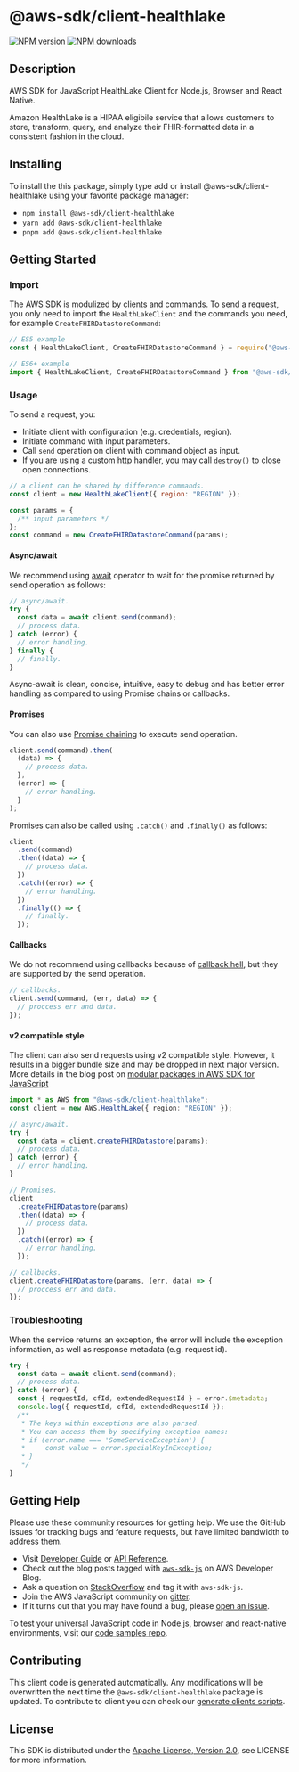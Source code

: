 # @aws-sdk/client-healthlake

[![NPM version](https://img.shields.io/npm/v/@aws-sdk/client-healthlake/latest.svg)](https://www.npmjs.com/package/@aws-sdk/client-healthlake)
[![NPM downloads](https://img.shields.io/npm/dm/@aws-sdk/client-healthlake.svg)](https://www.npmjs.com/package/@aws-sdk/client-healthlake)

## Description

AWS SDK for JavaScript HealthLake Client for Node.js, Browser and React Native.

<p>Amazon HealthLake is a HIPAA eligibile service that allows customers to store,
transform, query, and analyze their FHIR-formatted data in a consistent fashion in the cloud.</p>

## Installing

To install the this package, simply type add or install @aws-sdk/client-healthlake
using your favorite package manager:

- `npm install @aws-sdk/client-healthlake`
- `yarn add @aws-sdk/client-healthlake`
- `pnpm add @aws-sdk/client-healthlake`

## Getting Started

### Import

The AWS SDK is modulized by clients and commands.
To send a request, you only need to import the `HealthLakeClient` and
the commands you need, for example `CreateFHIRDatastoreCommand`:

```js
// ES5 example
const { HealthLakeClient, CreateFHIRDatastoreCommand } = require("@aws-sdk/client-healthlake");
```

```ts
// ES6+ example
import { HealthLakeClient, CreateFHIRDatastoreCommand } from "@aws-sdk/client-healthlake";
```

### Usage

To send a request, you:

- Initiate client with configuration (e.g. credentials, region).
- Initiate command with input parameters.
- Call `send` operation on client with command object as input.
- If you are using a custom http handler, you may call `destroy()` to close open connections.

```js
// a client can be shared by difference commands.
const client = new HealthLakeClient({ region: "REGION" });

const params = {
  /** input parameters */
};
const command = new CreateFHIRDatastoreCommand(params);
```

#### Async/await

We recommend using [await](https://developer.mozilla.org/en-US/docs/Web/JavaScript/Reference/Operators/await)
operator to wait for the promise returned by send operation as follows:

```js
// async/await.
try {
  const data = await client.send(command);
  // process data.
} catch (error) {
  // error handling.
} finally {
  // finally.
}
```

Async-await is clean, concise, intuitive, easy to debug and has better error handling
as compared to using Promise chains or callbacks.

#### Promises

You can also use [Promise chaining](https://developer.mozilla.org/en-US/docs/Web/JavaScript/Guide/Using_promises#chaining)
to execute send operation.

```js
client.send(command).then(
  (data) => {
    // process data.
  },
  (error) => {
    // error handling.
  }
);
```

Promises can also be called using `.catch()` and `.finally()` as follows:

```js
client
  .send(command)
  .then((data) => {
    // process data.
  })
  .catch((error) => {
    // error handling.
  })
  .finally(() => {
    // finally.
  });
```

#### Callbacks

We do not recommend using callbacks because of [callback hell](http://callbackhell.com/),
but they are supported by the send operation.

```js
// callbacks.
client.send(command, (err, data) => {
  // proccess err and data.
});
```

#### v2 compatible style

The client can also send requests using v2 compatible style.
However, it results in a bigger bundle size and may be dropped in next major version. More details in the blog post
on [modular packages in AWS SDK for JavaScript](https://aws.amazon.com/blogs/developer/modular-packages-in-aws-sdk-for-javascript/)

```ts
import * as AWS from "@aws-sdk/client-healthlake";
const client = new AWS.HealthLake({ region: "REGION" });

// async/await.
try {
  const data = client.createFHIRDatastore(params);
  // process data.
} catch (error) {
  // error handling.
}

// Promises.
client
  .createFHIRDatastore(params)
  .then((data) => {
    // process data.
  })
  .catch((error) => {
    // error handling.
  });

// callbacks.
client.createFHIRDatastore(params, (err, data) => {
  // proccess err and data.
});
```

### Troubleshooting

When the service returns an exception, the error will include the exception information,
as well as response metadata (e.g. request id).

```js
try {
  const data = await client.send(command);
  // process data.
} catch (error) {
  const { requestId, cfId, extendedRequestId } = error.$metadata;
  console.log({ requestId, cfId, extendedRequestId });
  /**
   * The keys within exceptions are also parsed.
   * You can access them by specifying exception names:
   * if (error.name === 'SomeServiceException') {
   *     const value = error.specialKeyInException;
   * }
   */
}
```

## Getting Help

Please use these community resources for getting help.
We use the GitHub issues for tracking bugs and feature requests, but have limited bandwidth to address them.

- Visit [Developer Guide](https://docs.aws.amazon.com/sdk-for-javascript/v3/developer-guide/welcome.html)
  or [API Reference](https://docs.aws.amazon.com/AWSJavaScriptSDK/v3/latest/index.html).
- Check out the blog posts tagged with [`aws-sdk-js`](https://aws.amazon.com/blogs/developer/tag/aws-sdk-js/)
  on AWS Developer Blog.
- Ask a question on [StackOverflow](https://stackoverflow.com/questions/tagged/aws-sdk-js) and tag it with `aws-sdk-js`.
- Join the AWS JavaScript community on [gitter](https://gitter.im/aws/aws-sdk-js-v3).
- If it turns out that you may have found a bug, please [open an issue](https://github.com/aws/aws-sdk-js-v3/issues/new/choose).

To test your universal JavaScript code in Node.js, browser and react-native environments,
visit our [code samples repo](https://github.com/aws-samples/aws-sdk-js-tests).

## Contributing

This client code is generated automatically. Any modifications will be overwritten the next time the `@aws-sdk/client-healthlake` package is updated.
To contribute to client you can check our [generate clients scripts](https://github.com/aws/aws-sdk-js-v3/tree/main/scripts/generate-clients).

## License

This SDK is distributed under the
[Apache License, Version 2.0](http://www.apache.org/licenses/LICENSE-2.0),
see LICENSE for more information.

